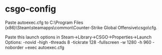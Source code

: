 # csgo-config

Paste autoexec.cfg to C:\Program Files (x86)\Steam\steamapps\common\Counter-Strike Global Offensive\csgo\cfg.

Paste this launch options in Steam->Library->CSGO->Properties->Launch Options: -novid -high -threads 8 -tickrate 128 -fullscreen -w 1280 -h 960 -noborder +exec autoexec.cfg
